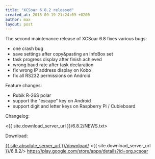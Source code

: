 ```yaml
---
title: "XCSoar 6.8.2 released"
created_at: 2015-09-19 21:24:09 +0200
author: max
layout: post
---
```


The second maintenance release of XCSoar 6.8 fixes various bugs:

* one crash bug
* save settings after copy&pasting an InfoBox set
* task progress display after finish achieved
* wrong baud rate after task declaration
* fix wrong IP address display on Kobo
* fix all RS232 permissions on Android

Feature changes:

* Rubik R-26S polar
* support the "escape" key on Android
* support digit and letter keys on Raspberry Pi / Cubieboard

Changelog:

  <{{ site.download_server_url }}/6.8.2/NEWS.txt>

Download:

 [{{ site.absolute_server_url }}/download/](/download/)
 <{{ site.download_server_url }}/6.8.2/>
 <https://play.google.com/store/apps/details?id=org.xcsoar>
